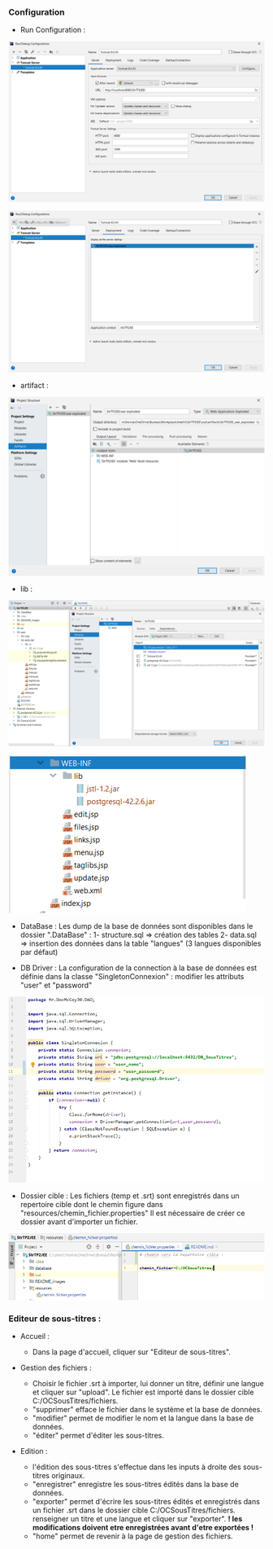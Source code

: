 ### **Configuration**

- Run Configuration :

![](README_images/config_server.png)

![](README_images/config_deployment.png)

- artifact : 

![](README_images/config_artifact.png) 

- lib : 

![](README_images/lib.png)

![](README_images/dossierLib.png)

- DataBase :
Les dump de la base de données sont disponibles dans le dossier ".DataBase" :
1- structure.sql => création des tables
2- data.sql => insertion des données dans la table "langues" (3 langues disponibles par défaut)

- DB Driver : 
La configuration de la connection à la base de données est définie dans la classe "SingletonConnexion" :
modifier les attributs "user" et "password" 

![](README_images/SingletonConnexion.png)

- Dossier cible :
Les fichiers (temp et .srt) sont enregistrés dans un repertoire cible dont le chemin figure dans "resources/chemin_fichier.properties"
Il est nécessaire de créer ce dossier avant d'importer un fichier.

![](README_images/cheminFichier.properties.png)

### **Editeur de sous-titres :**
- Accueil :
    - Dans la page d'accueil, cliquer sur "Editeur de sous-titres".
    
- Gestion des fichiers :
    - Choisir le fichier .srt à importer, lui donner un titre, définir une langue et cliquer sur "upload".
Le fichier est importé dans le dossier cible C:/OCSousTitres/fichiers.
    - "supprimer" efface le fichier dans le système et la base de données.
    - "modifier" permet de modifier le nom et la langue dans la base de données.
    - "éditer" permet d'éditer les sous-titres.
    
- Edition :
    - l'édition des sous-titres s'effectue dans les inputs à droite des sous-titres originaux.
    - "enregistrer" enregistre les sous-titres édités dans la base de données.
    - "exporter" permet d'écrire les sous-titres édités et enregistrés dans un fichier .srt dans le dossier cible C:/OCSousTitres/fichiers.
    renseigner un titre et une langue et cliquer sur "exporter".
    **! les modifications doivent etre enregistrées avant d'etre exportées !**
    - "home" permet de revenir à la page de gestion des fichiers.

 